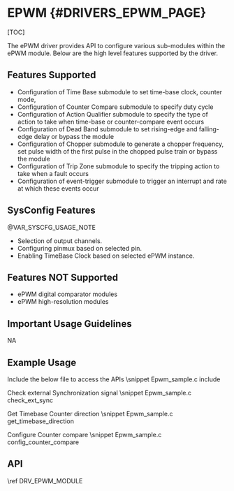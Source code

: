 # EPWM {#DRIVERS_EPWM_PAGE}

[TOC]

The ePWM driver provides API to configure various sub-modules within the ePWM module.
Below are the high level features supported by the driver.

## Features Supported

- Configuration of Time Base submodule to set time-base clock, counter mode,
- Configuration of Counter Compare submodule to specify duty cycle
- Configuration of Action Qualifier submodule to specify the type of action to take when time-base or counter-compare event occurs
- Configuration of Dead Band submodule to set rising-edge and falling-edge delay or bypass the module
- Configuration of Chopper submodule to generate a chopper frequency, set pulse width of the first pulse in the chopped pulse train or bypass the module
- Configuration of Trip Zone submodule to specify the tripping action to take when a fault occurs
- Configuration of event-trigger submodule to trigger an interrupt and rate at which these events occur

## SysConfig Features

@VAR_SYSCFG_USAGE_NOTE

- Selection of output channels.
- Configuring pinmux based on selected pin.
- Enabling TimeBase Clock based on selected ePWM instance.

## Features NOT Supported

- ePWM digital comparator modules
- ePWM high-resolution modules

## Important Usage Guidelines

NA

## Example Usage

Include the below file to access the APIs
\snippet Epwm_sample.c include

Check external Synchronization signal
\snippet Epwm_sample.c check_ext_sync

Get Timebase Counter direction
\snippet Epwm_sample.c get_timebase_direction

Configure Counter compare
\snippet Epwm_sample.c config_counter_compare

## API

\ref DRV_EPWM_MODULE
